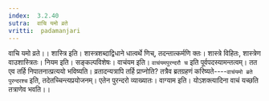 ```yaml
---
index:  3.2.40
sutra:  वाचि यमो व्रते
vritti:  padamanjari
---
```


वाचि यमो व्रते।। शास्त्रि इति। शास्त्रशब्दाद्विधाने धात्वर्थे णिच्, तदन्तात्कर्मणि क्तः। शास्त्रे विहितः, शास्त्रेण वाउशास्त्रितः। नियम इति। सङ्कल्पविशेषः। वाचंयम इति। `वाचंयमपुरन्दरौ च` इति पूर्वपदस्यामन्तत्वम्। तत एव तर्हि निपातनात्प्रत्ययो भविष्यति। व्रतादन्यत्रापि तर्हि प्राप्नोति? तत्रैव ब्रतग्रहणं करिष्यते----`वाचंयमो ब्रते पुरन्दरश्च` इति, तदेतच्चिन्त्यप्रयोजनम्। एतेन पुरन्दरो व्याख्यातः।
वाग्याम इति। योऽशक्त्यादिना वाचं यच्छति तत्राणेव भवति।।
